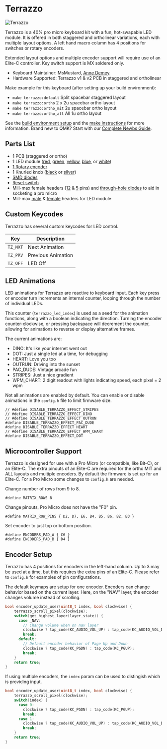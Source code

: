 # Terrazzo

![Terrazzo](https://i.imgur.com/W91ixck.jpg)

Terrazzo is a 40% pro micro keyboard kit with a fun, hot-swapable LED module. It is offered in both staggered and ortholinear variations, each with multiple layout options. A left hand macro column has 4 positions for switches or rotary encoders. 

Extended layout options and multiple encoder support will require use of an Elite-C controller. Key switch support is MX soldered only.

* Keyboard Maintainer: MsMustard, [Anne Demey](https://github.com/ademey) 
* Hardware Supported: Terrazzo v1 & v2 PCB in staggered and ortholinear

Make example for this keyboard (after setting up your build environment):

- `make terrazzo:default` Split spacebar staggered layout
- `make terrazzo:ortho` 2 x 2u spacebar ortho layout
- `make terrazzo:ortho_mit` 2u spacebar ortho layout
- `make terrazzo:ortho_all` All 1u ortho layout

See the [build environment setup](https://docs.qmk.fm/#/getting_started_build_tools) and the [make instructions](https://docs.qmk.fm/#/getting_started_make_guide) for more information. Brand new to QMK? Start with our [Complete Newbs Guide](https://docs.qmk.fm/#/newbs).

## Parts List
- 1 PCB (staggered or ortho)
- 1 LED module ([red](https://www.digikey.com/product-detail/en/adafruit-industries-llc/3134/1528-1699-ND/6058480), [green](https://www.digikey.com/product-detail/en/adafruit-industries-llc/3136/1528-1701-ND/6058482), [yellow](https://www.digikey.com/short/zbttp5), [blue](https://www.digikey.com/product-detail/en/adafruit-industries-llc/3137/1528-1702-ND/6058483), or [white](https://www.digikey.com/product-detail/en/adafruit-industries-llc/3138/1528-1703-ND/6058484))
- [1 Rotary encoder](https://www.digikey.com/short/zbttzn)
- 1 Knurled knob ([black](https://www.digikey.com/short/zbttz4) or [silver](https://www.digikey.com/short/zbttz4))
- [SMD diodes](https://www.digikey.com/short/zbttzr)
- [Reset switch](https://www.digikey.com/short/zbttz1)
- Mill-max female headers ([12](https://www.digikey.com/short/zbtt42) & [5](https://www.digikey.com/short/zbttmt) pins) and [through-hole diodes](https://www.digikey.com/short/zbttmj) to aid in socketing a pro micro
- Mill-max [male](https://www.digikey.com/short/zbttm5) & [female](https://www.digikey.com/short/zbttm4) headers for LED module

## Custom Keycodes

Terrazzo has several custom keycodes for LED control.

| Key | Description |
|-----|-------------|
| `TZ_NXT` | Next Animation |
| `TZ_PRV` | Previous Animation |
| `TZ_OFF` | LED Off |

## LED Animations

LED animations for Terrazzo are reactive to keyboard input. Each key press or encoder turn increments an internal counter, looping through the number of individual LEDs. 

This counter (`terrazzo_led_index`) is used as a seed for the animation functions, along with a boolean indicating the direction. Turning the encoder counter-clockwise, or pressing backspace will decrement the counter, allowing for animations to reverse or display alternative frames.

The current animations are:

- DINO: It's like your internet went out
- DOT: Just a single led at a time, for debugging
- HEART: Love you too
- OUTRUN: Driving into the sunset
- PAC_DUDE: Vintage arcade fun
- STRIPES: Just a nice gradient
- WPM_CHART: 2 digit readout with lights indicating speed, each pixel = 2 wpm

Not all animations are enabled by default. You can enable or disable animations in the `config.h` file to limit firmware size.

```
// #define DISABLE_TERRAZZO_EFFECT_STRIPES
// #define DISABLE_TERRAZZO_EFFECT_DINO
// #define DISABLE_TERRAZZO_EFFECT_OUTRUN
#define DISABLE_TERRAZZO_EFFECT_PAC_DUDE
#define DISABLE_TERRAZZO_EFFECT_HEART
// #define DISABLE_TERRAZZO_EFFECT_WPM_CHART
#define DISABLE_TERRAZZO_EFFECT_DOT
```

## Microcontroller Support

Terrazzo is designed for use with a Pro Micro (or compatible, like Bit-C), or an Elite-C. The extra pinouts of an Elite-C are required for the ortho MIT and ALL layouts and multiple encoders. By default the firmware is set up for an Elite-C. For a Pro Micro some changes to `config.h` are needed.

Change number of rows from 9 to 8.
```
#define MATRIX_ROWS 8
```

Change pinouts, Pro Micro does not have the "F0" pin.
```
#define MATRIX_ROW_PINS { D2, D7, E6, B4, B5, B6, B2, B3 }
```

Set encoder to just top or bottom position.
```
#define ENCODERS_PAD_A { C6 }
#define ENCODERS_PAD_B { D4 }
```

## Encoder Setup

Terrazzo has 4 positions for encoders in the left-hand column. Up to 3 may be used at a time, but this requires the extra pins of an Elite-C. Please refer to `config.h` for examples of pin configurations.

The default keymaps are setup for one encoder. Encoders can change behavior based on the current layer. Here, on the "NAV" layer, the encoder changes volume instead of scrolling.

```c
bool encoder_update_user(uint8_t index, bool clockwise) {
    terrazzo_scroll_pixel(clockwise);
    switch(get_highest_layer(layer_state)) {
      case _NAV:
        // Change volume when on nav layer
        clockwise ? tap_code(KC_AUDIO_VOL_UP) : tap_code(KC_AUDIO_VOL_DOWN);
        break;
      default:
        // Default encoder behavior of Page Up and Down
        clockwise ? tap_code(KC_PGDN) : tap_code(KC_PGUP);
        break;
    }   
    return true;
}
```

If using multiple encoders, the `index` param can be used to distingish which is providing input.

```c
bool encoder_update_user(uint8_t index, bool clockwise) {
    terrazzo_scroll_pixel(clockwise);
    switch(index) {
      case 0:
        clockwise ? tap_code(KC_PGDN) : tap_code(KC_PGUP);
        break;
      case 1:
        clockwise ? tap_code(KC_AUDIO_VOL_UP) : tap_code(KC_AUDIO_VOL_DOWN);
        break;        
    }
    return true;
}
```
